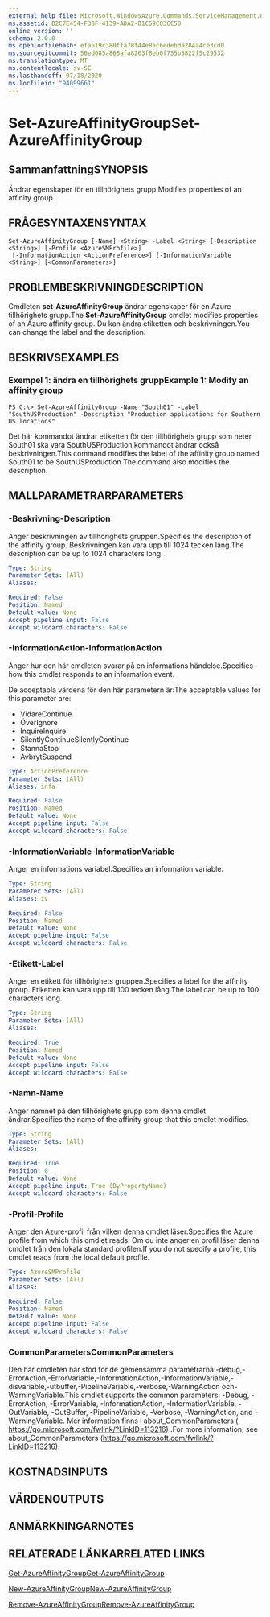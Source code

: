 ```yaml
---
external help file: Microsoft.WindowsAzure.Commands.ServiceManagement.dll-Help.xml
ms.assetid: B2C7E454-F38F-4139-ADA2-D1C59C03CC50
online version: ''
schema: 2.0.0
ms.openlocfilehash: efa519c380ffa78f44e8ac6edebda284a4ce3cd0
ms.sourcegitcommit: 56ed085a868afa8263f8eb0f755b5822f5c29532
ms.translationtype: MT
ms.contentlocale: sv-SE
ms.lasthandoff: 07/18/2020
ms.locfileid: "94099661"
---
```

# <span data-ttu-id="d8646-101">Set-AzureAffinityGroup</span><span class="sxs-lookup"><span data-stu-id="d8646-101">Set-AzureAffinityGroup</span></span>

## <span data-ttu-id="d8646-102">Sammanfattning</span><span class="sxs-lookup"><span data-stu-id="d8646-102">SYNOPSIS</span></span>
<span data-ttu-id="d8646-103">Ändrar egenskaper för en tillhörighets grupp.</span><span class="sxs-lookup"><span data-stu-id="d8646-103">Modifies properties of an affinity group.</span></span>

## <span data-ttu-id="d8646-104">FRÅGESYNTAXEN</span><span class="sxs-lookup"><span data-stu-id="d8646-104">SYNTAX</span></span>

```
Set-AzureAffinityGroup [-Name] <String> -Label <String> [-Description <String>] [-Profile <AzureSMProfile>]
 [-InformationAction <ActionPreference>] [-InformationVariable <String>] [<CommonParameters>]
```

## <span data-ttu-id="d8646-105">PROBLEMBESKRIVNING</span><span class="sxs-lookup"><span data-stu-id="d8646-105">DESCRIPTION</span></span>
<span data-ttu-id="d8646-106">Cmdleten **set-AzureAffinityGroup** ändrar egenskaper för en Azure tillhörighets grupp.</span><span class="sxs-lookup"><span data-stu-id="d8646-106">The **Set-AzureAffinityGroup** cmdlet modifies properties of an Azure affinity group.</span></span>
<span data-ttu-id="d8646-107">Du kan ändra etiketten och beskrivningen.</span><span class="sxs-lookup"><span data-stu-id="d8646-107">You can change the label and the description.</span></span>

## <span data-ttu-id="d8646-108">BESKRIVS</span><span class="sxs-lookup"><span data-stu-id="d8646-108">EXAMPLES</span></span>

### <span data-ttu-id="d8646-109">Exempel 1: ändra en tillhörighets grupp</span><span class="sxs-lookup"><span data-stu-id="d8646-109">Example 1: Modify an affinity group</span></span>
```
PS C:\> Set-AzureAffinityGroup -Name "South01" -Label "SouthUSProduction" -Description "Production applications for Southern US locations"
```

<span data-ttu-id="d8646-110">Det här kommandot ändrar etiketten för den tillhörighets grupp som heter South01 ska vara SouthUSProduction kommandot ändrar också beskrivningen.</span><span class="sxs-lookup"><span data-stu-id="d8646-110">This command modifies the label of the affinity group named South01 to be SouthUSProduction The command also modifies the description.</span></span>

## <span data-ttu-id="d8646-111">MALLPARAMETRAR</span><span class="sxs-lookup"><span data-stu-id="d8646-111">PARAMETERS</span></span>

### <span data-ttu-id="d8646-112">-Beskrivning</span><span class="sxs-lookup"><span data-stu-id="d8646-112">-Description</span></span>
<span data-ttu-id="d8646-113">Anger beskrivningen av tillhörighets gruppen.</span><span class="sxs-lookup"><span data-stu-id="d8646-113">Specifies the description of the affinity group.</span></span>
<span data-ttu-id="d8646-114">Beskrivningen kan vara upp till 1024 tecken lång.</span><span class="sxs-lookup"><span data-stu-id="d8646-114">The description can be up to 1024 characters long.</span></span>

```yaml
Type: String
Parameter Sets: (All)
Aliases: 

Required: False
Position: Named
Default value: None
Accept pipeline input: False
Accept wildcard characters: False
```

### <span data-ttu-id="d8646-115">-InformationAction</span><span class="sxs-lookup"><span data-stu-id="d8646-115">-InformationAction</span></span>
<span data-ttu-id="d8646-116">Anger hur den här cmdleten svarar på en informations händelse.</span><span class="sxs-lookup"><span data-stu-id="d8646-116">Specifies how this cmdlet responds to an information event.</span></span>

<span data-ttu-id="d8646-117">De acceptabla värdena för den här parametern är:</span><span class="sxs-lookup"><span data-stu-id="d8646-117">The acceptable values for this parameter are:</span></span>

- <span data-ttu-id="d8646-118">Vidare</span><span class="sxs-lookup"><span data-stu-id="d8646-118">Continue</span></span>
- <span data-ttu-id="d8646-119">Över</span><span class="sxs-lookup"><span data-stu-id="d8646-119">Ignore</span></span>
- <span data-ttu-id="d8646-120">Inquire</span><span class="sxs-lookup"><span data-stu-id="d8646-120">Inquire</span></span>
- <span data-ttu-id="d8646-121">SilentlyContinue</span><span class="sxs-lookup"><span data-stu-id="d8646-121">SilentlyContinue</span></span>
- <span data-ttu-id="d8646-122">Stanna</span><span class="sxs-lookup"><span data-stu-id="d8646-122">Stop</span></span>
- <span data-ttu-id="d8646-123">Avbryt</span><span class="sxs-lookup"><span data-stu-id="d8646-123">Suspend</span></span>

```yaml
Type: ActionPreference
Parameter Sets: (All)
Aliases: infa

Required: False
Position: Named
Default value: None
Accept pipeline input: False
Accept wildcard characters: False
```

### <span data-ttu-id="d8646-124">-InformationVariable</span><span class="sxs-lookup"><span data-stu-id="d8646-124">-InformationVariable</span></span>
<span data-ttu-id="d8646-125">Anger en informations variabel.</span><span class="sxs-lookup"><span data-stu-id="d8646-125">Specifies an information variable.</span></span>

```yaml
Type: String
Parameter Sets: (All)
Aliases: iv

Required: False
Position: Named
Default value: None
Accept pipeline input: False
Accept wildcard characters: False
```

### <span data-ttu-id="d8646-126">-Etikett</span><span class="sxs-lookup"><span data-stu-id="d8646-126">-Label</span></span>
<span data-ttu-id="d8646-127">Anger en etikett för tillhörighets gruppen.</span><span class="sxs-lookup"><span data-stu-id="d8646-127">Specifies a label for the affinity group.</span></span>
<span data-ttu-id="d8646-128">Etiketten kan vara upp till 100 tecken lång.</span><span class="sxs-lookup"><span data-stu-id="d8646-128">The label can be up to 100 characters long.</span></span>

```yaml
Type: String
Parameter Sets: (All)
Aliases: 

Required: True
Position: Named
Default value: None
Accept pipeline input: False
Accept wildcard characters: False
```

### <span data-ttu-id="d8646-129">-Namn</span><span class="sxs-lookup"><span data-stu-id="d8646-129">-Name</span></span>
<span data-ttu-id="d8646-130">Anger namnet på den tillhörighets grupp som denna cmdlet ändrar.</span><span class="sxs-lookup"><span data-stu-id="d8646-130">Specifies the name of the affinity group that this cmdlet modifies.</span></span>

```yaml
Type: String
Parameter Sets: (All)
Aliases: 

Required: True
Position: 0
Default value: None
Accept pipeline input: True (ByPropertyName)
Accept wildcard characters: False
```

### <span data-ttu-id="d8646-131">-Profil</span><span class="sxs-lookup"><span data-stu-id="d8646-131">-Profile</span></span>
<span data-ttu-id="d8646-132">Anger den Azure-profil från vilken denna cmdlet läser.</span><span class="sxs-lookup"><span data-stu-id="d8646-132">Specifies the Azure profile from which this cmdlet reads.</span></span>
<span data-ttu-id="d8646-133">Om du inte anger en profil läser denna cmdlet från den lokala standard profilen.</span><span class="sxs-lookup"><span data-stu-id="d8646-133">If you do not specify a profile, this cmdlet reads from the local default profile.</span></span>

```yaml
Type: AzureSMProfile
Parameter Sets: (All)
Aliases: 

Required: False
Position: Named
Default value: None
Accept pipeline input: False
Accept wildcard characters: False
```

### <span data-ttu-id="d8646-134">CommonParameters</span><span class="sxs-lookup"><span data-stu-id="d8646-134">CommonParameters</span></span>
<span data-ttu-id="d8646-135">Den här cmdleten har stöd för de gemensamma parametrarna:-debug,-ErrorAction,-ErrorVariable,-InformationAction,-InformationVariable,-disvariable,-utbuffer,-PipelineVariable,-verbose,-WarningAction och-WarningVariable.</span><span class="sxs-lookup"><span data-stu-id="d8646-135">This cmdlet supports the common parameters: -Debug, -ErrorAction, -ErrorVariable, -InformationAction, -InformationVariable, -OutVariable, -OutBuffer, -PipelineVariable, -Verbose, -WarningAction, and -WarningVariable.</span></span> <span data-ttu-id="d8646-136">Mer information finns i about_CommonParameters ( https://go.microsoft.com/fwlink/?LinkID=113216) .</span><span class="sxs-lookup"><span data-stu-id="d8646-136">For more information, see about_CommonParameters (https://go.microsoft.com/fwlink/?LinkID=113216).</span></span>

## <span data-ttu-id="d8646-137">KOSTNADS</span><span class="sxs-lookup"><span data-stu-id="d8646-137">INPUTS</span></span>

## <span data-ttu-id="d8646-138">VÄRDEN</span><span class="sxs-lookup"><span data-stu-id="d8646-138">OUTPUTS</span></span>

## <span data-ttu-id="d8646-139">ANMÄRKNINGAR</span><span class="sxs-lookup"><span data-stu-id="d8646-139">NOTES</span></span>

## <span data-ttu-id="d8646-140">RELATERADE LÄNKAR</span><span class="sxs-lookup"><span data-stu-id="d8646-140">RELATED LINKS</span></span>

[<span data-ttu-id="d8646-141">Get-AzureAffinityGroup</span><span class="sxs-lookup"><span data-stu-id="d8646-141">Get-AzureAffinityGroup</span></span>](./Get-AzureAffinityGroup.md)

[<span data-ttu-id="d8646-142">New-AzureAffinityGroup</span><span class="sxs-lookup"><span data-stu-id="d8646-142">New-AzureAffinityGroup</span></span>](./New-AzureAffinityGroup.md)

[<span data-ttu-id="d8646-143">Remove-AzureAffinityGroup</span><span class="sxs-lookup"><span data-stu-id="d8646-143">Remove-AzureAffinityGroup</span></span>](./Remove-AzureAffinityGroup.md)


